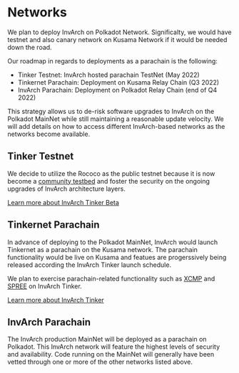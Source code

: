 # Networks

We plan to deploy InvArch on Polkadot Network. Significalty, we would have testnet and also canary network on Kusama Network if it would be needed down the road.

Our roadmap in regards to deployments as a parachain is the following:

* Tinker Testnet: InvArch hosted parachain TestNet (May 2022)
* Tinkernet Parachain: Deployment on Kusama Relay Chain (Q3 2022)
* InvArch Parachain: Deployment on Polkadot Relay Chain (end of Q4 2022)

This strategy allows us to de-risk software upgrades to InvArch on the Polkadot MainNet while still maintaining a reasonable update velocity. We will add details on how to access different InvArch-based networks as the networks become available.

## Tinker Testnet

We decide to utilize the Rococo as the public testnet because it is now become a [community testbed](https://polkadot.network/blog/rococo-revamp-becoming-a-community-parachain-testbed/) and foster the security on the ongoing upgrades of InvArch architecture layers.

[Learn more about InvArch Tinker Beta](../../Learn/https:/)

## Tinkernet Parachain

In advance of deploying to the Polkadot MainNet, InvArch would launch Tinkernet as a parachain on the Kusama network. The parachain functionality would be live on Kusama and featues are progerssively being released according the InvArch Tinker launch schedule.

We plan to exercise parachain-related functionality such as [XCMP](https://wiki.polkadot.network/docs/learn-crosschain) and [SPREE](https://wiki.polkadot.network/docs/learn-spree) on InvArch Tinker.

[Learn more about InvArch Tinker](../../Learn/https:/)

## InvArch Parachain

The InvArch production MainNet will be deployed as a parachain on Polkadot. This InvArch network will feature the highest levels of security and availability. Code running on the MainNet will generally have been vetted through one or more of the other networks listed above.
